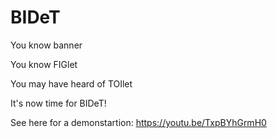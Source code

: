 # BIDeT

You know banner

You know FIGlet

You may have heard of TOIlet

It's now time for BIDeT!

See here for a demonstartion: https://youtu.be/TxpBYhGrmH0
